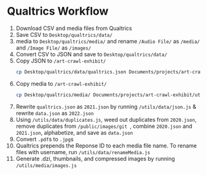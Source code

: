 # Qualtrics Workflow
1. Download CSV and media files from Qualtrics
2. Save CSV to `Desktop/qualtrics/data/`
3. media to `Desktop/qualtrics/media/` and rename `/Audio File/` as `/media/` and `/Image File/` as `/images/`
4. Convert CSV to JSON and save to `Desktop/qualtrics/data/`
5. Copy JSON to `/art-crawl-exhibit/`
    ```bash
    cp Desktop/qualtrics/data/qualtrics.json Documents/projects/art-crawl-exhibit/utils/data/qualtrics.json
    ```
6. Copy media to `/art-crawl-exhibit/`
    ```bash
    cp Desktop/qualtrics/media/ Documents/projects/art-crawl-exhibit/utils/media/
    ```
7. Rewrite `qualtrics.json` as `2021.json` by running `/utils/data/json.js` & rewrite `data.json` as `2022.json`
8. Using `/utils/data/duplicates.js`, weed out duplicates from `2020.json`, remove duplicates from `/public/images/git `, combine `2020.json` and `2021.json`, alphabetize, and save as `data.json`
9. Convert `.pdf`s to `.jpg`s
10. Qualtrics prepends the Reponse ID to each media file name. To rename files with username, run `/utils/data/renameMedia.js`
11. Generate .dzi, thumbnails, and compressed images by running `/utils/media/images.js`



